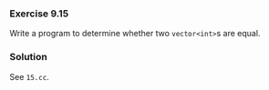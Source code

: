 ### Exercise 9.15

Write a program to determine whether two `vector<int>`s are equal.

### Solution

See `15.cc`.
